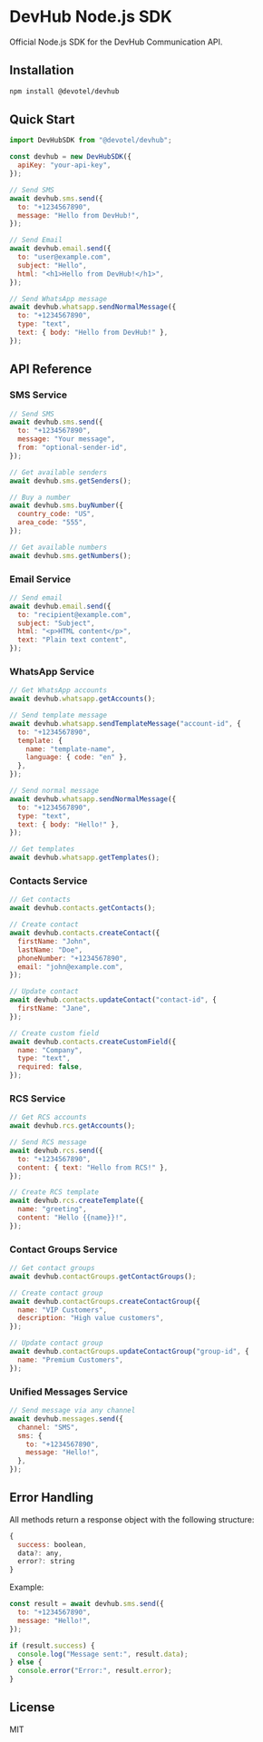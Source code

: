 # DevHub Node.js SDK

Official Node.js SDK for the DevHub Communication API.

## Installation

```bash
npm install @devotel/devhub
```

## Quick Start

```javascript
import DevHubSDK from "@devotel/devhub";

const devhub = new DevHubSDK({
  apiKey: "your-api-key",
});

// Send SMS
await devhub.sms.send({
  to: "+1234567890",
  message: "Hello from DevHub!",
});

// Send Email
await devhub.email.send({
  to: "user@example.com",
  subject: "Hello",
  html: "<h1>Hello from DevHub!</h1>",
});

// Send WhatsApp message
await devhub.whatsapp.sendNormalMessage({
  to: "+1234567890",
  type: "text",
  text: { body: "Hello from DevHub!" },
});
```

## API Reference

### SMS Service

```javascript
// Send SMS
await devhub.sms.send({
  to: "+1234567890",
  message: "Your message",
  from: "optional-sender-id",
});

// Get available senders
await devhub.sms.getSenders();

// Buy a number
await devhub.sms.buyNumber({
  country_code: "US",
  area_code: "555",
});

// Get available numbers
await devhub.sms.getNumbers();
```

### Email Service

```javascript
// Send email
await devhub.email.send({
  to: "recipient@example.com",
  subject: "Subject",
  html: "<p>HTML content</p>",
  text: "Plain text content",
});
```

### WhatsApp Service

```javascript
// Get WhatsApp accounts
await devhub.whatsapp.getAccounts();

// Send template message
await devhub.whatsapp.sendTemplateMessage("account-id", {
  to: "+1234567890",
  template: {
    name: "template-name",
    language: { code: "en" },
  },
});

// Send normal message
await devhub.whatsapp.sendNormalMessage({
  to: "+1234567890",
  type: "text",
  text: { body: "Hello!" },
});

// Get templates
await devhub.whatsapp.getTemplates();
```

### Contacts Service

```javascript
// Get contacts
await devhub.contacts.getContacts();

// Create contact
await devhub.contacts.createContact({
  firstName: "John",
  lastName: "Doe",
  phoneNumber: "+1234567890",
  email: "john@example.com",
});

// Update contact
await devhub.contacts.updateContact("contact-id", {
  firstName: "Jane",
});

// Create custom field
await devhub.contacts.createCustomField({
  name: "Company",
  type: "text",
  required: false,
});
```

### RCS Service

```javascript
// Get RCS accounts
await devhub.rcs.getAccounts();

// Send RCS message
await devhub.rcs.send({
  to: "+1234567890",
  content: { text: "Hello from RCS!" },
});

// Create RCS template
await devhub.rcs.createTemplate({
  name: "greeting",
  content: "Hello {{name}}!",
});
```

### Contact Groups Service

```javascript
// Get contact groups
await devhub.contactGroups.getContactGroups();

// Create contact group
await devhub.contactGroups.createContactGroup({
  name: "VIP Customers",
  description: "High value customers",
});

// Update contact group
await devhub.contactGroups.updateContactGroup("group-id", {
  name: "Premium Customers",
});
```

### Unified Messages Service

```javascript
// Send message via any channel
await devhub.messages.send({
  channel: "SMS",
  sms: {
    to: "+1234567890",
    message: "Hello!",
  },
});
```

## Error Handling

All methods return a response object with the following structure:

```javascript
{
  success: boolean,
  data?: any,
  error?: string
}
```

Example:

```javascript
const result = await devhub.sms.send({
  to: "+1234567890",
  message: "Hello!",
});

if (result.success) {
  console.log("Message sent:", result.data);
} else {
  console.error("Error:", result.error);
}
```

## License

MIT
